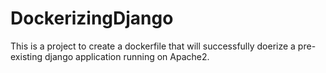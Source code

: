 # DockerizingDjango
This is a project to create a dockerfile that will successfully doerize a pre-existing django application running on Apache2.
